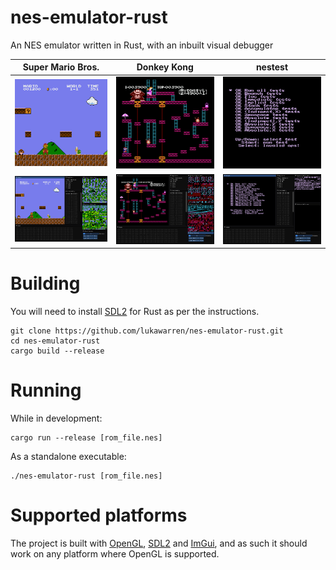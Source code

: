 # nes-emulator-rust
An NES emulator written in Rust, with an inbuilt visual debugger

| Super Mario Bros. | Donkey Kong | nestest |
| - | - | - |
![mario screenshot](screenshots/mario%20raw.png)|![donkey kong screenshot](screenshots/donkey%20kong%20raw.png)|![nestest screenshot](screenshots/tests%20raw.png)
![mario screenshot with debugger](screenshots/mario.png)|![donkey kong screenshot with debugger](screenshots/donkey%20kong.png)|![nestest screenshot with debugger](screenshots/tests.png)

# Building
You will need to install [SDL2](https://github.com/Rust-SDL2/rust-sdl2) for Rust as per the instructions.
```
git clone https://github.com/lukawarren/nes-emulator-rust.git
cd nes-emulator-rust
cargo build --release
```

# Running
While in development:
```
cargo run --release [rom_file.nes]
```

As a standalone executable:
```
./nes-emulator-rust [rom_file.nes]
```

# Supported platforms
The project is built with [OpenGL](https://github.com/glium/glium), [SDL2](https://github.com/Rust-SDL2/rust-sdl2) and [ImGui](https://github.com/michaelfairley/rust-imgui-sdl2), and
as such it should work on any platform where OpenGL is supported.

